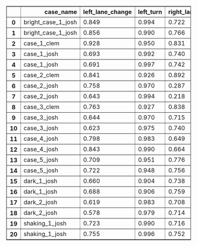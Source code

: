 <table border="1" class="dataframe">
  <thead>
    <tr style="text-align: right;">
      <th></th>
      <th>case_name</th>
      <th>left_lane_change</th>
      <th>left_turn</th>
      <th>right_lane_change</th>
      <th>right_turn</th>
    </tr>
  </thead>
  <tbody>
    <tr>
      <th>0 </th>
      <td> bright_case_1_josh</td>
      <td> 0.849</td>
      <td> 0.994</td>
      <td> 0.722</td>
      <td> 0.994</td>
    </tr>
    <tr>
      <th>1 </th>
      <td> bright_case_1_josh</td>
      <td> 0.856</td>
      <td> 0.990</td>
      <td> 0.766</td>
      <td> 0.993</td>
    </tr>
    <tr>
      <th>2 </th>
      <td>        case_1_clem</td>
      <td> 0.928</td>
      <td> 0.950</td>
      <td> 0.831</td>
      <td> 0.980</td>
    </tr>
    <tr>
      <th>3 </th>
      <td>        case_1_josh</td>
      <td> 0.693</td>
      <td> 0.992</td>
      <td> 0.740</td>
      <td> 0.986</td>
    </tr>
    <tr>
      <th>4 </th>
      <td>        case_1_josh</td>
      <td> 0.691</td>
      <td> 0.997</td>
      <td> 0.742</td>
      <td> 0.991</td>
    </tr>
    <tr>
      <th>5 </th>
      <td>        case_2_clem</td>
      <td> 0.841</td>
      <td> 0.926</td>
      <td> 0.892</td>
      <td> 0.978</td>
    </tr>
    <tr>
      <th>6 </th>
      <td>        case_2_josh</td>
      <td> 0.758</td>
      <td> 0.970</td>
      <td> 0.287</td>
      <td> 0.916</td>
    </tr>
    <tr>
      <th>7 </th>
      <td>        case_2_josh</td>
      <td> 0.643</td>
      <td> 0.994</td>
      <td> 0.218</td>
      <td> 0.962</td>
    </tr>
    <tr>
      <th>8 </th>
      <td>        case_3_clem</td>
      <td> 0.763</td>
      <td> 0.927</td>
      <td> 0.838</td>
      <td> 0.979</td>
    </tr>
    <tr>
      <th>9 </th>
      <td>        case_3_josh</td>
      <td> 0.644</td>
      <td> 0.970</td>
      <td> 0.715</td>
      <td> 0.947</td>
    </tr>
    <tr>
      <th>10</th>
      <td>        case_3_josh</td>
      <td> 0.623</td>
      <td> 0.975</td>
      <td> 0.740</td>
      <td> 0.948</td>
    </tr>
    <tr>
      <th>11</th>
      <td>        case_4_josh</td>
      <td> 0.798</td>
      <td> 0.983</td>
      <td> 0.649</td>
      <td> 0.972</td>
    </tr>
    <tr>
      <th>12</th>
      <td>        case_4_josh</td>
      <td> 0.843</td>
      <td> 0.990</td>
      <td> 0.664</td>
      <td> 0.986</td>
    </tr>
    <tr>
      <th>13</th>
      <td>        case_5_josh</td>
      <td> 0.709</td>
      <td> 0.951</td>
      <td> 0.776</td>
      <td> 0.984</td>
    </tr>
    <tr>
      <th>14</th>
      <td>        case_5_josh</td>
      <td> 0.722</td>
      <td> 0.948</td>
      <td> 0.756</td>
      <td> 1.000</td>
    </tr>
    <tr>
      <th>15</th>
      <td>        dark_1_josh</td>
      <td> 0.660</td>
      <td> 0.904</td>
      <td> 0.738</td>
      <td> 0.977</td>
    </tr>
    <tr>
      <th>16</th>
      <td>        dark_1_josh</td>
      <td> 0.688</td>
      <td> 0.906</td>
      <td> 0.759</td>
      <td> 0.989</td>
    </tr>
    <tr>
      <th>17</th>
      <td>        dark_2_josh</td>
      <td> 0.619</td>
      <td> 0.983</td>
      <td> 0.708</td>
      <td> 0.975</td>
    </tr>
    <tr>
      <th>18</th>
      <td>        dark_2_josh</td>
      <td> 0.578</td>
      <td> 0.979</td>
      <td> 0.714</td>
      <td> 0.989</td>
    </tr>
    <tr>
      <th>19</th>
      <td>     shaking_1_josh</td>
      <td> 0.723</td>
      <td> 0.990</td>
      <td> 0.716</td>
      <td> 0.983</td>
    </tr>
    <tr>
      <th>20</th>
      <td>     shaking_1_josh</td>
      <td> 0.755</td>
      <td> 0.996</td>
      <td> 0.752</td>
      <td> 0.993</td>
    </tr>
  </tbody>
</table>